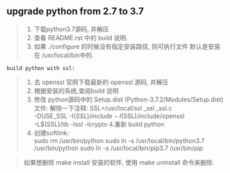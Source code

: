 upgrade python from 2.7 to 3.7
-----------------
> 1. 下载python3.7源码, 并解压
> 2. 查看 README.rst 中的 build 说明. 
> 4. 如果 ./configure 的时候没有指定安装路径, 则可执行文件 默认是安装在 /usr/local/bin中的.

    build python with ssl:
> 1. 去 openssl 官网下载最新的 openssl 源码, 并解压
> 2. 根据安装的系统,查阅build 说明
> 3. 修改 python源码中的 Setup.dist (Python-3.7.2/Modules/Setup.dist) 文件:
>     解除一下注释:
>         SSL=/usr/local/ssl
>         _ssl _ssl.c \
>         -DUSE_SSL -I$(SSL)/include -I$(SSL)/include/openssl \
>         -L$(SSL)/lib -lssl -lcrypto
> 4.重新 build python
> 5. 创建softlink:   
>       sudo rm /usr/bin/python
>       sudo ln -s /usr/local/bin/python3.7 /usr/bin/python
>       sudo ln -s /usr/local/bin/pip3.7 /usr/bin/pip

>   如果想删除 make install 安装的软件, 使用 make uninstall 命令来删除.
